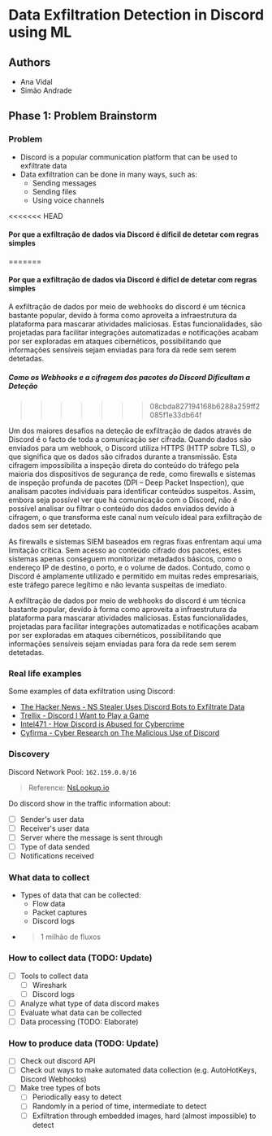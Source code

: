 # Data Exfiltration Detection in Discord using ML

## Authors

- Ana Vidal
- Simão Andrade

## Phase 1: Problem Brainstorm

### Problem

- Discord is a popular communication platform that can be used to exfiltrate data
- Data exfiltration can be done in many ways, such as:
  - Sending messages
  - Sending files
  - Using voice channels
  
<<<<<<< HEAD
#### Por que a exfiltração de dados via Discord é díficil de detetar com regras simples
=======
 #### Por que a exfiltração de dados via Discord é díficl de detetar com regras simples
 
 A exfiltração de dados por meio de webhooks do discord é um técnica bastante popular, devido à forma como aproveita a infraestrutura da plataforma para mascarar atividades maliciosas. Estas funcionalidades, são projetadas para facilitar integrações automatizadas e notificações acabam por ser exploradas em ataques cibernéticos, possibilitando que informações sensíveis sejam enviadas para fora da rede sem serem detetadas.

##### Como os Webhooks e a cifragem dos pacotes do Discord Dificultam a Deteção
>>>>>>> 08cbda827194168b6288a259ff2085f1e33db64f

Um dos maiores desafios na deteção de exfiltração de dados através de Discord é o facto de toda a comunicação ser cifrada. Quando dados são enviados para um webhook, o Discord utiliza HTTPS (HTTP sobre TLS), o que significa que os dados são cifrados durante a transmissão. Esta cifragem impossibilita a inspeção direta do conteúdo do tráfego pela maioria dos dispositivos de segurança de rede, como firewalls e sistemas de inspeção profunda de pacotes (DPI – Deep Packet Inspection), que analisam pacotes individuais para identificar conteúdos suspeitos. Assim, embora seja possível ver que há comunicação com o Discord, não é possível analisar ou filtrar o conteúdo dos dados enviados devido à cifragem, o que transforma este canal num veículo ideal para exfiltração de dados sem ser detetado.

As firewalls e sistemas SIEM baseados em regras fixas enfrentam aqui uma limitação crítica. Sem acesso ao conteúdo cifrado dos pacotes, estes sistemas apenas conseguem monitorizar metadados básicos, como o endereço IP de destino, o porto, e o volume de dados. Contudo, como o Discord é amplamente utilizado e permitido em muitas redes empresariais, este tráfego parece legítimo e não levanta suspeitas de imediato.

A exfiltração de dados por meio de webhooks do discord é um técnica bastante popular, devido à forma como aproveita a infraestrutura da plataforma para mascarar atividades maliciosas. Estas funcionalidades, projetadas para facilitar integrações automatizadas e notificações acabam por ser exploradas em ataques cibernéticos, possibilitando que informações sensíveis sejam enviadas para fora da rede sem serem detetadas.

### Real life examples

Some examples of data exfiltration using Discord:

- [The Hacker News - NS Stealer Uses Discord Bots to Exfiltrate Data](https://thehackernews.com/2024/01/ns-stealer-uses-discord-bots-to.html)
- [Trellix - Discord I Want to Play a Game](https://www.trellix.com/blogs/research/discord-i-want-to-play-a-game/)
- [Intel471 - How Discord is Abused for Cybercrime](https://intel471.com/blog/how-discord-is-abused-for-cybercrime)
- [Cyfirma - Cyber Research on The Malicious Use of Discord](https://www.cyfirma.com/research/cyber-research-on-the-malicious-use-of-discord/)

### Discovery

Discord Network Pool: `162.159.0.0/16`

> Reference: [NsLookup.io](https://www.nslookup.io/domains/discordapp.com/webservers/)

Do discord show in the traffic information about:

- [ ] Sender's user data
- [ ] Receiver's user data
- [ ] Server where the message is sent through
- [ ] Type of data sended
- [ ] Notifications received

### What data to collect

- Types of data that can be collected:
  - Flow data
  - Packet captures
  - Discord logs
- > 1 milhão de fluxos

### How to collect data (TODO: Update)

- [ ] Tools to collect data
  - [ ] Wireshark
  - [ ] Discord logs
- [ ] Analyze what type of data discord makes
- [ ] Evaluate what data can be collected
- [ ] Data processing (TODO: Elaborate)

### How to produce data (TODO: Update)

- [ ] Check out discord API
- [ ] Check out ways to make automated data collection (e.g. AutoHotKeys, Discord Webhooks)
- [ ] Make tree types of bots
  - [ ] Periodically easy to detect
  - [ ] Randomly in a period of time, intermediate to detect
  - [ ] Exfiltration through embedded images, hard (almost impossible) to detect
